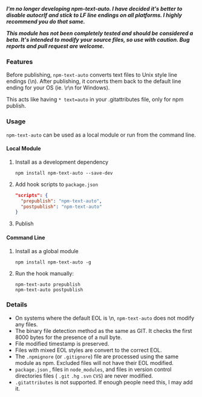 ***I'm no longer developing npm-text-auto. I have decided it's better to disable autocrlf and stick to LF line endings on all platforms. I highly recommend you do that same.***

***This module has not been completely tested and should be considered a beta. It's intended to modify your source files, so use with caution. Bug reports and pull request are welcome.***

### Features ###
Before publishing, `npm-text-auto` converts text files to Unix style line endings (\n). After publishing, it converts them back to the default line ending for your OS (ie. \r\n for Windows).

This acts like having `* text=auto` in your .gitattributes file, only for npm publish.

### Usage ###
`npm-text-auto` can be used as a local module or run from the command line.

#### Local Module ####
1. Install as a development dependency

	```shell
	npm install npm-text-auto --save-dev
	```

2. Add hook scripts to `package.json`
	```json
	"scripts": {
	  "prepublish": "npm-text-auto",
	  "postpublish": "npm-text-auto"
	}
	```
3. Publish

#### Command Line ####
1. Install as a global module

	```shell
	npm install npm-text-auto -g
	```

2. Run the hook manually:
	```shell
	npm-text-auto prepublish
	npm-text-auto postpublish
	```

### Details ###
* On systems where the default EOL is \n, `npm-text-auto` does not modify any files.
* The binary file detection method as the same as GIT. It checks the first 8000 bytes for the presence of a null byte.
* File modified timestamp is preserved.
* Files with mixed EOL styles are convert to the correct EOL.
* The `.npmignore` (or `.gitignore`) file are processed using the same module as npm. Excluded files will not have their EOL modified.
* `package.json` , files in `node_modules`, and files in version control directories files ( `.git` `.hg` `.svn` `CVS`) are never modified.
* `.gitattributes` is not supported. If enough people need this, I may add it.
